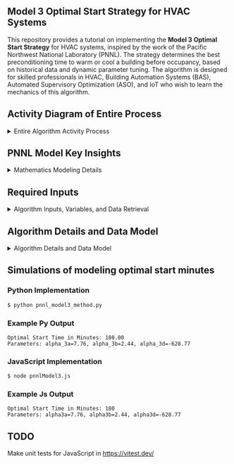 ## Model 3 Optimal Start Strategy for HVAC Systems

This repository provides a tutorial on implementing the **Model 3 Optimal Start Strategy** for HVAC systems, inspired by the work of the Pacific Northwest National Laboratory (PNNL). The strategy determines the best preconditioning time to warm or cool a building before occupancy, based on historical data and dynamic parameter tuning. The algorithm is designed for skilled professionals in HVAC, Building Automation Systems (BAS), Automated Supervisory Optimization (ASO), and IoT who wish to learn the mechanics of this algorithm.

## Activity Diagram of Entire Process

<details>
  <summary>Entire Algorithm Activity Process</summary>

```mermaid
graph TD
    subgraph Phase1[Twilight Hours and Wait Phase]
        CheckTime[Start] --> time0[Is Current Time < Early Morning Conditions Check? Default is 4 AM]
        time0 -->|Yes| time1[Is Current Time > Building Occ Start?]
        time0 -->|No| sleepOneMinStart[Sleep 1 Minute]
        time1 -->|Yes| time2[Is Current Time < Building Occ Start?]
        time1 -->|No| sleepOneMinStart
        time2 -->|Yes| holidayWeekendCheck[Is it a Holiday or Weekend?]
        time2 -->|No| sleepOneMinStart
        holidayWeekendCheck -->|No| conditionCheck[Run Early Morning Conditions Check]
        holidayWeekendCheck -->|Yes| sleepOneMinStart
    end

    subgraph Phase2[Calculations and Wait Phase]
        conditionCheck --> sqlForConditionCheck[Fetch Current Outdoor Air and Zone Air Temperatures and Previous Warmup Times in Minutes]
        sqlForConditionCheck --> modelOptStartData[Input Data Into Model to Compute in Minutes for the Optimal Start Time]
        modelOptStartData --> computeTimeDeltaUntilBuildOcc[Compute Time Delta in Minutes Until Building Occupied]
        computeTimeDeltaUntilBuildOcc -->|Yes| timeCheckBeforeOcc[Is Current Time Delta in Minutes Until Building Occ < Modeled Opt Start in Minutes]
        computeTimeDeltaUntilBuildOcc -->|No| sleepOneMinOptStart[Sleep 1 Minute]
        sleepOneMinOptStart --> computeTimeDeltaUntilBuildOcc
        timeCheckBeforeOcc --> equipmentStart[Start the AHU in Recirc Air Mode]
    end

    subgraph Phase3[Action Phase]
        equipmentStart --> recordCacheStart[Store Records of the Optimal Started Time!]
        recordCacheStart --> hasZoneWarmedUp[Has the Zone Warmed Up to Setpoint?]
        hasZoneWarmedUp -->|Yes| warmUpComplete[Store Records of the Optimal Stop Time!]
        warmUpComplete --> terminateThread[Terminate Process or Thread]
        hasZoneWarmedUp -->|No| hasZoneWarmedUpSleep[Sleep 1 Minute]
        hasZoneWarmedUpSleep --> hasZoneWarmedUp
        hasZoneWarmedUp --> isBuildingOccupied[Is the Building Occupied?]
        isBuildingOccupied -->|Yes| releaseBackToBas[Release Control Back To The BAS]
        isBuildingOccupied -->|No| hasZoneWarmedUpSleep
        releaseBackToBas --> End[End]
    end

    sleepOneMinStart --> CheckTime
    End --> CheckTime[Start]


```
</details>


## PNNL Model Key Insights

<details>
  <summary>Mathematics Modeling Details</summary>

- **Dynamic Tuning**: Parameters adapt over time, using a week's worth of historical data for proper tuning. Potentially more data could be used in creating better models. Minimum is 7 days but algorithm could default to 15 days data.
- **Inputs from BAS Telemetry**: Outdoor air temperature and zone temperature data are expected to come from sensors ingested into a local BAS system and stored in an SQL database.
- **Citing PNNL**: This work builds on concepts developed by PNNL for advancing energy-efficient and grid-interactive buildings. Visit the [PNNL VOLTTRON documentation](https://volttron.readthedocs.io/en/main/) for more insights. Also see the `Optimal Start Control for ACs and HPs.pdf` in this repo directory.

## Overview of Model 3
The Model 3 algorithm calculates the optimal start time for HVAC systems by leveraging the following inputs:
- **Outdoor Air Temperature**: Current temperature outside the building at the time of the algorithm execution.
- **Zone Air Temperature**: Current indoor temperature at the time of the algorithm execution.
- **Occupied Setpoint Temperature**: Desired indoor temperature by occupancy time or occupied zone air tempertaure setpoint.
- **Warm Up Time In Minutes**: Time in minutes from previous warm up events.

The algorithm dynamically tunes three key parameters:
- **`alpha_3a`**: Time required to change the indoor temperature by 1 degree (**measured in minutes**).
- **`alpha_3b`**: Influence of outdoor temperature on the indoor temperature change (**measured in degrees Fahrenheit**).
- **`alpha_3d`**: Dynamic offset for start time adjustments (**measured in minutes**).

These parameters are updated using exponential smoothing based on the historical data. This approach uses historical warm-up data and current conditions to dynamically adjust the optimal start time for HVAC systems, ensuring energy efficiency and comfort. It employs a mathematical model that relates indoor and outdoor temperatures to warm-up times, factoring in a forgetting mechanism to weigh recent data more heavily while gradually phasing out older patterns. Key parameters, like how long it takes to change indoor temperature per degree and how outdoor conditions influence warm-up, are updated using exponential smoothing based on historical performance. The result is a refined prediction of when to start equipment, bounded by practical limits, to meet the occupied temperature setpoint at the scheduled time.

</details>

## Required Inputs

<details>
  <summary>Algorithm Inputs, Variables, and Data Retrieval</summary>

### SQL Database Schema
The algorithm assumes an SQL database containing the following table:

| Column Name                   | Data Type | Description                                      |
|-------------------------------|-----------|--------------------------------------------------|
| `outdoor_temp`                | FLOAT     | Outdoor air temperature in degrees Fahrenheit.   |
| `zone_temp`                   | FLOAT     | Zone air temperature in degrees Fahrenheit.      |
| `warmup_time_minutes_history` | INT       | Captured preconditioning duration in minutes.    |
| `timestamp`                   | DATETIME  | Timestamp of the recorded data.                  |

### Example SQL Query
```sql
SELECT outdoor_temp, zone_temp, warmup_time_minutes
FROM hvac_historical_data
WHERE timestamp >= NOW() - INTERVAL 7 DAY;
```
This query retrieves a week's worth of historical data required for proper parameter tuning.

---

### Adjustable Algorithm Variables

| **Variable**             | **Description**                                              | **Default Value**       |
|---------------------------|--------------------------------------------------------------|-------------------------|
| **Building Occ Start**      | Defines the building occupancy start time as specified by the BAS schedule. | `H:MM`                |
| **Earliest Equip Start**    | The earliest time before `buildingOccStart` when equipment can begin operation. | `90 minutes before buildingOccStart` |
| **Early Morning Conditions Check** | A time (default: 4:00 AM) when the current outside air temperature and zone air temperature are assessed to calculate the optimal start time in minutes. | `4:00 AM`             |
| **Zone Temp Offset Ignore**  | Threshold value (in degrees) to bypass optimal start if the deviation is less than this value. | `1°F`                 |
| **Warmup Time Minutes History** | Time (in minutes) required to precondition zones before occupancy, retrieved or calculated from historical data. | `Variable`            |

</details>

## Algorithm Details and Data Model

<details>
  <summary>Algorithm Details and Data Model</summary>

### Aim
Reduce equipment runtime & energy use building-wide

### Level of Complexity
(High)

### Potential Savings
(High)

### Process

Automatically calculates the ideal equipment start time each day to ensure appropriate temperatures by the specified occupied time. The program learns the recovery rate of the space based on previous days' rates and automatically adjusts for differing outdoor air temperatures. The algorithm works as follows:

1. **Historical Data Retrieval**:
   - Queries the SQL database to fetch at least one week's worth of data.
   - Data includes outdoor air temperatures, indoor zone temperatures, and historical warm-up times.

2. **Parameter Tuning**:
   - Dynamically updates parameters (`alpha_3a`, `alpha_3b`, and `alpha_3d`) using exponential smoothing.
   - Compares historical warm-up times with outdoor and indoor temperature differences to refine calculations.

3. **Optimal Start Time Calculation**:
   - Applies tuned parameters to calculate the required preconditioning time.
   - Ensures the calculated start time remains within defined limits (e.g., no earlier than 180 minutes before occupancy).

---

### Data Model in Haystack

**Note:** Zone air temperatures can be averaged or use the worst-case scenario VAV box in the system (e.g., zones with two exterior walls, etc.).

| **Point Name**                       | **navName**   | **Marker Tags in Haystack**           |
|--------------------------------------|---------------|----------------------------------------|
| **Zone Temperature**                 | `ZnTemp`      | `zone`, `air`, `temp`, `sensor`       |
| **Zone Temperature Setpoint Effective** | `ZnTempSp`   | `zone`, `air`, `temp`, `effective`, `sp` |
| **Zone Temp Occupied Cooling Setpoint** | `OccCoolSp` | `zone`, `air`, `temp`, `occ`, `cooling`, `sp` |
| **Zone Temp Occupied Heating Setpoint** | `OccHeatSp` | `zone`, `air`, `temp`, `occ`, `heating`, `sp` |
| **Zone Temp Effective Cooling Setpoint** | `EffClgSp`  | `zone`, `air`, `temp`, `occ`, `cooling`, `sp` |
| **Zone Temp Effective Heating Setpoint** | `EffHtgSp`  | `zone`, `air`, `temp`, `occ`, `heating`, `sp` |

---

### AHU Controller
The AHU will receive zone air temperature data from the BAS supervisory controller, enabling it to perform night heating or cooling cycles as part of the unoccupied building sequencing.

- **Writable Variable:** Zone air temperature setpoint (on AHU controller)
  - Point Name: ZoneTempSp
  - Marker Tags: zone, air, temp, effective, sp
- **Read-Only Variables:**
  - Outside Air Temperature (OaTemp): outside, air, temp, sensor

---

### Details
- The algorithm monitors the time and evaluates conditions at `earlyMorningConditionsCheck`. 
- The decision to bypass optimal start is based on:
  - Holiday/weekend (BAS schedule)
  - Mild zone air temperature deviations (temperature difference < `zoneTempOffsetIgnore`)
- **Algorithm or IoT must be able to store previous time deltas or time required in minutes for how long it takes to warm up the zone to the occupied zone air temperature setpoint.** If it a heating season warmup the algorithm or IoT would be calculating time required to warm up the **Zone Temp Effective Heating Setpoint.** If this is a cooling application in calculating minutes required to cool down the zone prior to occupancy the algorithm or IoT would be calculating time required in minutes to cool down to the **Zone Temp Effective Cooling Setpoint.** Typically in BAS effective heating or cooling setpoints factor in a deadband of about +- 2°F of the actual zone temperature setpoints to come up with effective heating or cooling setpoints.

### Data Retrieval
- Retrieves historical data from an SQL database during warm-up or cool-down phases.
- Queries include:
  - Outside air temperature at the start of the procedure
  - Zone air temperature at the start of the procedure
  - Time required to reach the setpoint or time remaining until `buildingOccStart`

If no historical data is available, the equipment starts at `earliestEquipStart`, calculated dynamically.

</details>


## Simulations of modeling optimal start minutes

### Python Implementation
```bash
$ python pnnl_model3_method.py
```

### Example Py Output
```
Optimal Start Time in Minutes: 180.00
Parameters: alpha_3a=7.76, alpha_3b=2.44, alpha_3d=-628.77
```

### JavaScript Implementation
```bash
$ node pnnlModel3.js 
```

### Example Js Output
```
Optimal Start Time in Minutes: 180
Parameters: alpha3a=7.76, alpha3b=2.44, alpha3d=-628.77
```

## TODO 

Make unit tests for JavaScript in https://vitest.dev/